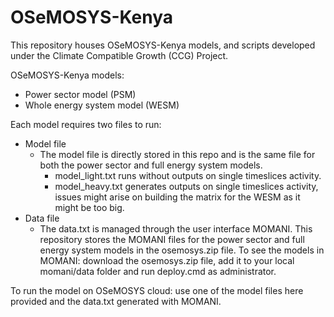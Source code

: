 # OSeMOSYS-Kenya
This repository houses OSeMOSYS-Kenya models, and scripts developed under the Climate Compatible Growth (CCG) Project.

OSeMOSYS-Kenya models:
- Power sector model (PSM)
- Whole energy system model (WESM)

Each model requires two files to run:
- Model file
  - The model file is directly stored in this repo and is the same file for both the power sector and full energy system models.
    - model_light.txt runs without outputs on single timeslices activity.
    - model_heavy.txt generates outputs on single timeslices activity, issues might arise on building the matrix for the WESM as it might be too big.
- Data file
  - The data.txt is managed through the user interface MOMANI. This repository stores the MOMANI files for the power sector and full energy system models in the osemosys.zip file. To see the models in MOMANI: download the osemosys.zip file, add it to your local momani/data folder and run deploy.cmd as administrator.

To run the model on OSeMOSYS cloud: use one of the model files here provided and the data.txt generated with MOMANI.

